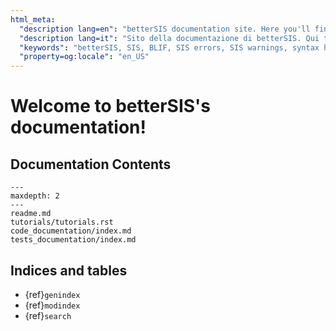 ```yaml
---
html_meta:
  "description lang=en": "betterSIS documentation site. Here you'll find betterSIS and SIS tutorials, errors and warnings fixes, syntax highlighting extensions for Visual Studio Code, Sublime Text and more."
  "description lang=it": "Sito della documentazione di betterSIS. Qui troverai tutorial su betterSIS e SIS, fix per errori e warning, estensioni per il syntax highlighting per Visual Studio Code, Sublime Text e molto altro."
  "keywords": "betterSIS, SIS, BLIF, SIS errors, SIS warnings, syntax highlight"
  "property=og:locale": "en_US"
---
```


# Welcome to betterSIS's documentation!

## Documentation Contents

```{toctree}
---
maxdepth: 2
---
readme.md
tutorials/tutorials.rst
code_documentation/index.md
tests_documentation/index.md
```

## Indices and tables

* {ref}`genindex`
* {ref}`modindex`
* {ref}`search`

